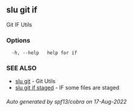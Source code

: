 ## slu git if

Git IF Utils

### Options

```
  -h, --help   help for if
```

### SEE ALSO

* [slu git](slu_git.md)	 - Git Utils
* [slu git if staged](slu_git_if_staged.md)	 - IF some files are staged

###### Auto generated by spf13/cobra on 17-Aug-2022
